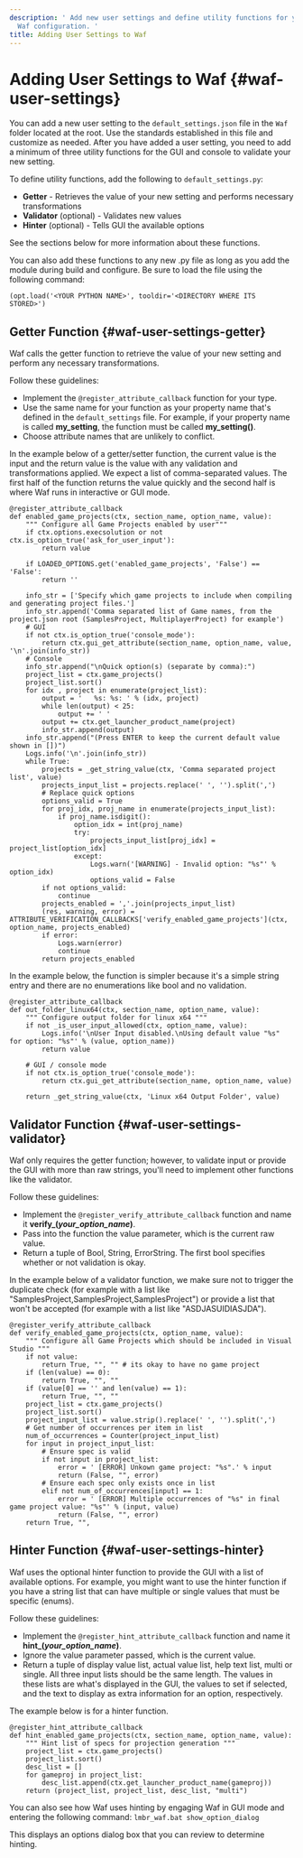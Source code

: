 ```yaml
---
description: ' Add new user settings and define utility functions for your &ALYlong;
  Waf configuration. '
title: Adding User Settings to Waf
---
```

# Adding User Settings to Waf {#waf-user-settings}

You can add a new user setting to the `default_settings.json` file in the `Waf` folder located at the root\. Use the standards established in this file and customize as needed\. After you have added a user setting, you need to add a minimum of three utility functions for the GUI and console to validate your new setting\.

To define utility functions, add the following to `default_settings.py`:
+ **Getter** - Retrieves the value of your new setting and performs necessary transformations
+ **Validator** \(optional\) - Validates new values
+ **Hinter** \(optional\) - Tells GUI the available options

See the sections below for more information about these functions\.

You can also add these functions to any new \.py file as long as you add the module during build and configure\. Be sure to load the file using the following command:

```
(opt.load('<YOUR PYTHON NAME>', tooldir='<DIRECTORY WHERE ITS STORED>')
```

## Getter Function {#waf-user-settings-getter}

Waf calls the getter function to retrieve the value of your new setting and perform any necessary transformations\.

Follow these guidelines:
+ Implement the `@register_attribute_callback` function for your type\.
+ Use the same name for your function as your property name that's defined in the `default_settings` file\. For example, if your property name is called **my\_setting**, the function must be called **my\_setting\(\)**\.
+ Choose attribute names that are unlikely to conflict\.

In the example below of a getter/setter function, the current value is the input and the return value is the value with any validation and transformations applied\. We expect a list of comma\-separated values\. The first half of the function returns the value quickly and the second half is where Waf runs in interactive or GUI mode\.

```
@register_attribute_callback
def enabled_game_projects(ctx, section_name, option_name, value):
    """ Configure all Game Projects enabled by user"""
    if ctx.options.execsolution or not ctx.is_option_true('ask_for_user_input'):
        return value

    if LOADED_OPTIONS.get('enabled_game_projects', 'False') == 'False':
        return ''

    info_str = ['Specify which game projects to include when compiling and generating project files.']
    info_str.append('Comma separated list of Game names, from the project.json root (SamplesProject, MultiplayerProject) for example')
    # GUI
    if not ctx.is_option_true('console_mode'):
        return ctx.gui_get_attribute(section_name, option_name, value, '\n'.join(info_str))
    # Console
    info_str.append("\nQuick option(s) (separate by comma):")
    project_list = ctx.game_projects()
    project_list.sort()
    for idx , project in enumerate(project_list):
        output = '   %s: %s: ' % (idx, project)
        while len(output) < 25:
            output += ' '
        output += ctx.get_launcher_product_name(project)
        info_str.append(output)
    info_str.append("(Press ENTER to keep the current default value shown in [])")
    Logs.info('\n'.join(info_str))
    while True:
        projects = _get_string_value(ctx, 'Comma separated project list', value)
        projects_input_list = projects.replace(' ', '').split(',')
        # Replace quick options
        options_valid = True
        for proj_idx, proj_name in enumerate(projects_input_list):
            if proj_name.isdigit():
                option_idx = int(proj_name)
                try:
                    projects_input_list[proj_idx] = project_list[option_idx]
                except:
                    Logs.warn('[WARNING] - Invalid option: "%s"' % option_idx)
                    options_valid = False
        if not options_valid:
            continue
        projects_enabled = ','.join(projects_input_list)
        (res, warning, error) = ATTRIBUTE_VERIFICATION_CALLBACKS['verify_enabled_game_projects'](ctx, option_name, projects_enabled)
        if error:
            Logs.warn(error)
            continue
        return projects_enabled
```

In the example below, the function is simpler because it's a simple string entry and there are no enumerations like bool and no validation\.

```
@register_attribute_callback
def out_folder_linux64(ctx, section_name, option_name, value):
    """ Configure output folder for linux x64 """
    if not _is_user_input_allowed(ctx, option_name, value):
        Logs.info('\nUser Input disabled.\nUsing default value "%s" for option: "%s"' % (value, option_name))
        return value

    # GUI / console mode
    if not ctx.is_option_true('console_mode'):
        return ctx.gui_get_attribute(section_name, option_name, value)

    return _get_string_value(ctx, 'Linux x64 Output Folder', value)
```

## Validator Function {#waf-user-settings-validator}

Waf only requires the getter function; however, to validate input or provide the GUI with more than raw strings, you'll need to implement other functions like the validator\.

Follow these guidelines:
+ Implement the `@register_verify_attribute_callback` function and name it **verify\_\(*your\_option\_name*\)**\.
+ Pass into the function the value parameter, which is the current raw value\.
+ Return a tuple of Bool, String, ErrorString\. The first bool specifies whether or not validation is okay\.

In the example below of a validator function, we make sure not to trigger the duplicate check \(for example with a list like "SamplesProject,SamplesProject,SamplesProject"\) or provide a list that won't be accepted \(for example with a list like "ASDJASUIDIASJDA"\)\.

```
@register_verify_attribute_callback
def verify_enabled_game_projects(ctx, option_name, value):
    """ Configure all Game Projects which should be included in Visual Studio """
    if not value:
        return True, "", "" # its okay to have no game project
    if (len(value) == 0):
        return True, "", ""
    if (value[0] == '' and len(value) == 1):
        return True, "", ""
    project_list = ctx.game_projects()
    project_list.sort()
    project_input_list = value.strip().replace(' ', '').split(',')
    # Get number of occurrences per item in list
    num_of_occurrences = Counter(project_input_list)
    for input in project_input_list:
        # Ensure spec is valid
        if not input in project_list:
            error = ' [ERROR] Unkown game project: "%s".' % input
            return (False, "", error)
        # Ensure each spec only exists once in list
        elif not num_of_occurrences[input] == 1:
            error = ' [ERROR] Multiple occurrences of "%s" in final game project value: "%s"' % (input, value)
            return (False, "", error)
    return True, "",
```

## Hinter Function {#waf-user-settings-hinter}

Waf uses the optional hinter function to provide the GUI with a list of available options\. For example, you might want to use the hinter function if you have a string list that can have multiple or single values that must be specific \(enums\)\.

Follow these guidelines:
+ Implement the `@register_hint_attribute_callback` function and name it **hint\_\(*your\_option\_name*\)**\.
+ Ignore the value parameter passed, which is the current value\.
+ Return a tuple of display value list, actual value list, help text list, multi or single\. All three input lists should be the same length\. The values in these lists are what's displayed in the GUI, the values to set if selected, and the text to display as extra information for an option, respectively\.

The example below is for a hinter function\.

```
@register_hint_attribute_callback
def hint_enabled_game_projects(ctx, section_name, option_name, value):
    """ Hint list of specs for projection generation """
    project_list = ctx.game_projects()
    project_list.sort()
    desc_list = []
    for gameproj in project_list:
        desc_list.append(ctx.get_launcher_product_name(gameproj))
    return (project_list, project_list, desc_list, "multi")
```

You can also see how Waf uses hinting by engaging Waf in GUI mode and entering the following command: `lmbr_waf.bat show_option_dialog`

This displays an options dialog box that you can review to determine hinting\.